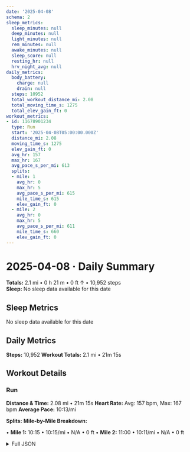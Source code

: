 ```yaml
---
date: '2025-04-08'
schema: 2
sleep_metrics:
  sleep_minutes: null
  deep_minutes: null
  light_minutes: null
  rem_minutes: null
  awake_minutes: null
  sleep_score: null
  resting_hr: null
  hrv_night_avg: null
daily_metrics:
  body_battery:
    charge: null
    drain: null
  steps: 10952
  total_workout_distance_mi: 2.08
  total_moving_time_s: 1275
  total_elev_gain_ft: 0
workout_metrics:
- id: 11678901234
  type: Run
  start: '2025-04-08T05:00:00.000Z'
  distance_mi: 2.08
  moving_time_s: 1275
  elev_gain_ft: 0
  avg_hr: 157
  max_hr: 167
  avg_pace_s_per_mi: 613
  splits:
  - mile: 1
    avg_hr: 0
    max_hr: 5
    avg_pace_s_per_mi: 615
    mile_time_s: 615
    elev_gain_ft: 0
  - mile: 2
    avg_hr: 0
    max_hr: 5
    avg_pace_s_per_mi: 611
    mile_time_s: 660
    elev_gain_ft: 0
---
```

# 2025-04-08 · Daily Summary
**Totals:** 2.1 mi • 0 h 21 m • 0 ft ↑ • 10,952 steps  
**Sleep:** No sleep data available for this date

## Sleep Metrics
No sleep data available for this date

## Daily Metrics
**Steps:** 10,952
**Workout Totals:** 2.1 mi • 21m 15s

## Workout Details
### Run
**Distance & Time:** 2.08 mi • 21m 15s
**Heart Rate:** Avg: 157 bpm, Max: 167 bpm
**Average Pace:** 10:13/mi

**Splits:**
**Mile-by-Mile Breakdown:**

• **Mile 1:** 10:15 • 10:15/mi • N/A • 0 ft
• **Mile 2:** 11:00 • 10:11/mi • N/A • 0 ft


<details>
<summary>Full JSON</summary>

```json
{
  "date": "2025-04-08",
  "schema": 2,
  "sleep_metrics": {
    "sleep_minutes": null,
    "deep_minutes": null,
    "light_minutes": null,
    "rem_minutes": null,
    "awake_minutes": null,
    "sleep_score": null,
    "resting_hr": null,
    "hrv_night_avg": null
  },
  "daily_metrics": {
    "body_battery": {
      "charge": null,
      "drain": null
    },
    "steps": 10952,
    "total_workout_distance_mi": 2.08,
    "total_moving_time_s": 1275,
    "total_elev_gain_ft": 0
  },
  "workout_metrics": [
    {
      "id": 11678901234,
      "type": "Run",
      "start": "2025-04-08T05:00:00.000Z",
      "distance_mi": 2.08,
      "moving_time_s": 1275,
      "elev_gain_ft": 0,
      "avg_hr": 157,
      "max_hr": 167,
      "avg_pace_s_per_mi": 613,
      "splits": [
        {
          "mile": 1,
          "avg_hr": 0,
          "max_hr": 5,
          "avg_pace_s_per_mi": 615,
          "mile_time_s": 615,
          "elev_gain_ft": 0
        },
        {
          "mile": 2,
          "avg_hr": 0,
          "max_hr": 5,
          "avg_pace_s_per_mi": 611,
          "mile_time_s": 660,
          "elev_gain_ft": 0
        }
      ]
    }
  ]
}
```
</details>
